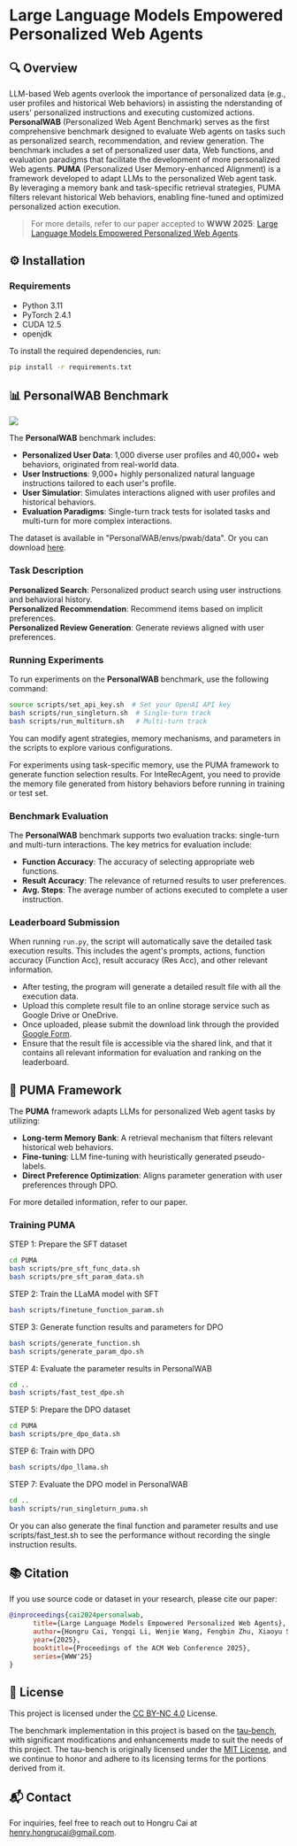 # Large Language Models Empowered Personalized Web Agents

## 🔍 Overview

LLM-based Web agents overlook the importance of personalized data (e.g., user profiles and historical Web behaviors) in assisting the nderstanding of users' personalized instructions and executing customized actions. **PersonalWAB** (Personalized Web Agent Benchmark) serves as the first comprehensive benchmark designed to evaluate Web agents on tasks such as personalized search, recommendation, and review generation. The benchmark includes a set of personalized user data, Web functions, and evaluation paradigms that facilitate the development of more personalized Web agents.
**PUMA** (Personalized User Memory-enhanced Alignment) is a framework developed to adapt LLMs to the personalized Web agent task. By leveraging a memory bank and task-specific retrieval strategies, PUMA filters relevant historical Web behaviors, enabling fine-tuned and optimized personalized action execution.


> For more details, refer to our paper accepted to **WWW 2025**: [Large Language Models Empowered Personalized Web Agents](https://arxiv.org/abs/2410.17236).

## ⚙️ Installation

### Requirements

- Python 3.11
- PyTorch 2.4.1
- CUDA 12.5
- openjdk

To install the required dependencies, run:
```bash
pip install -r requirements.txt
```


## 📊 PersonalWAB Benchmark

![](https://hongrucai.github.io/images/personalwab.png)

The **PersonalWAB** benchmark includes:

- **Personalized User Data**: 1,000 diverse user profiles and 40,000+ web behaviors, originated from real-world data.
- **User Instructions**: 9,000+ highly personalized natural language instructions tailored to each user's profile.
- **User Simulatior**: Simulates interactions aligned with user profiles and historical behaviors.
- **Evaluation Paradigms**:  Single-turn track tests for isolated tasks and multi-turn for more complex interactions.

The dataset is available in "PersonalWAB/envs/pwab/data". Or you can download [here](https://hongrucai.github.io/PersonalWAB/download).

### Task Description

**Personalized Search**: Personalized product search using user instructions and behavioral history.  
**Personalized Recommendation**: Recommend items based on implicit preferences.  
**Personalized Review Generation**: Generate reviews aligned with user preferences.

### Running Experiments 

To run experiments on the **PersonalWAB** benchmark, use the following command:

```bash
source scripts/set_api_key.sh  # Set your OpenAI API key
bash scripts/run_singleturn.sh  # Single-turn track
bash scripts/run_multiturn.sh   # Multi-turn track
```

You can modify agent strategies, memory mechanisms, and parameters in the scripts to explore various configurations.

For experiments using task-specific memory, use the PUMA framework to generate function selection results. For InteRecAgent, you need to provide the memory file generated from history behaviors before running in training or test set.

### Benchmark Evaluation

The **PersonalWAB** benchmark supports two evaluation tracks: single-turn and multi-turn interactions. The key metrics for evaluation include:

- **Function Accuracy**: The accuracy of selecting appropriate web functions.
- **Result Accuracy**: The relevance of returned results to user preferences.
- **Avg. Steps**: The average number of actions executed to complete a user instruction.

### Leaderboard Submission

When running `run.py`, the script will automatically save the detailed task execution results. This includes the agent's prompts, actions, function accuracy (Function Acc), result accuracy (Res Acc), and other relevant information.

- After testing, the program will generate a detailed result file with all the execution data.
- Upload this complete result file to an online storage service such as Google Drive or OneDrive.
- Once uploaded, please submit the download link through the provided [Google Form](https://forms.gle/UQdxUG8f28xbRd5Z8).
- Ensure that the result file is accessible via the shared link, and that it contains all relevant information for evaluation and ranking on the leaderboard.


## 🧠 PUMA Framework

The **PUMA** framework adapts LLMs for personalized Web agent tasks by utilizing:

- **Long-term Memory Bank**: A retrieval mechanism that filters relevant historical web behaviors.
- **Fine-tuning**: LLM fine-tuning with heuristically generated pseudo-labels.
- **Direct Preference Optimization**: Aligns parameter generation with user preferences through DPO.

For more detailed information, refer to our paper.

### Training PUMA

STEP 1: Prepare the SFT dataset  
```bash
cd PUMA
bash scripts/pre_sft_func_data.sh
bash scripts/pre_sft_param_data.sh
```
STEP 2: Train the LLaMA model with SFT  
```bash
bash scripts/finetune_function_param.sh
```
STEP 3: Generate function results and parameters for DPO  
```bash
bash scripts/generate_function.sh
bash scripts/generate_param_dpo.sh
```
STEP 4: Evaluate the parameter results in PersonalWAB  
```bash
cd ..
bash scripts/fast_test_dpo.sh
```
STEP 5: Prepare the DPO dataset  
```bash
cd PUMA
bash scripts/pre_dpo_data.sh
```
STEP 6: Train with DPO    
```bash
bash scripts/dpo_llama.sh
```
STEP 7: Evaluate the DPO model in PersonalWAB  
```bash
cd ..
bash scripts/run_singleturn_puma.sh
```
Or you can also generate the final function and parameter results and use scripts/fast_test.sh to see the performance without recording the single instruction results.

## 📚 Citation

If you use source code or dataset in your research, please cite our paper:
```bibtex
@inproceedings{cai2024personalwab,
      title={Large Language Models Empowered Personalized Web Agents}, 
      author={Hongru Cai, Yongqi Li, Wenjie Wang, Fengbin Zhu, Xiaoyu Shen, Wenjie Li, Tat-Seng Chua},
      year={2025},
      booktitle={Proceedings of the ACM Web Conference 2025},
      series={WWW'25}
}
```

## 📄 License

This project is licensed under the [CC BY-NC 4.0](https://creativecommons.org/licenses/by-nc/4.0/) License.

The benchmark implementation in this project is based on the [tau-bench](https://github.com/sierra-research/tau-bench), with significant modifications and enhancements made to suit the needs of this project. The tau-bench is originally licensed under the [MIT License](https://github.com/sierra-research/tau-bench?tab=MIT-1-ov-file), and we continue to honor and adhere to its licensing terms for the portions derived from it.

## 📬 Contact

For inquiries, feel free to reach out to Hongru Cai at [henry.hongrucai@gmail.com](mailto:henry.hongrucai@gmail.com).
